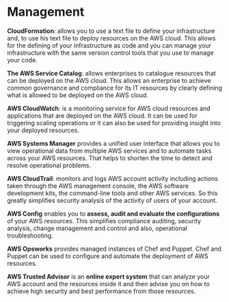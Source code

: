 # Management
**CloudFormation**: allows you to use a text file to define your infrastructure and, to use his text file to deploy resources on the AWS cloud. This allows for the defining of your infrastructure as code and you can manage your infrastructure with the same version control tools that you use to manage your code. 

**The AWS Service Catalog**: allows enterprises to catalogue resources that can be deployed on the AWS cloud. This allows an enterprise to achieve common governance and compliance for its IT resources by clearly defining what is allowed to be deployed on the AWS cloud. 

**AWS CloudWatch**: is a monitoring service for AWS cloud resources and applications that are deployed on the AWS cloud. It can be used for triggering scaling operations or it can also be used for providing insight into your deployed resources. 

**AWS Systems Manager** provides a unified user interface that allows you to view operational data from multiple AWS services and to automate tasks across your AWS resources. That helps to shorten the time to detect and resolve operational problems. 

**AWS CloudTrail**: monitors and logs AWS account activity including actions taken through the AWS management console, the AWS software development kits, the command-line tools and other AWS services. So this greatly simplifies security analysis of the activity of users of your account. 

**AWS Config** enables you to **assess, audit and evaluate the configurations** of your AWS resources. This simplifies compliance auditing, security analysis, change management and control and also, operational troubleshooting. 

**AWS Opsworks** provides managed instances of Chef and Puppet. Chef and Puppet can be used to configure and automate the deployment of AWS resources. 

**AWS Trusted Advisor** is an **online expert system** that can analyze your AWS account and the resources inside it and then advise you on how to achieve high security and best performance from those resources.
